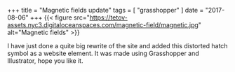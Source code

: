 +++
title = "Magnetic fields update"
tags = [ "grasshopper" ]
date = "2017-08-06"
+++
{{< figure src="https://tetov-assets.nyc3.digitaloceanspaces.com/magnetic-field/magnetic.jpg" alt="Magnetic fields" >}}

I have just done a quite big rewrite of the site and added this distorted hatch symbol as a website element. It was made using Grasshopper and Illustrator, hope you like it.
